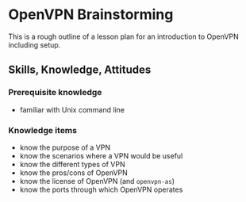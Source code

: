 # OpenVPN Brainstorming

This is a rough outline of a lesson plan for an introduction to OpenVPN including setup.

## Skills, Knowledge, Attitudes

### Prerequisite knowledge

* familiar with Unix command line

### Knowledge items

* know the purpose of a VPN
* know the scenarios where a VPN would be useful
* know the different types of VPN
* know the pros/cons of OpenVPN
* know the license of OpenVPN (and `openvpn-as`)
* know the ports through which OpenVPN operates

